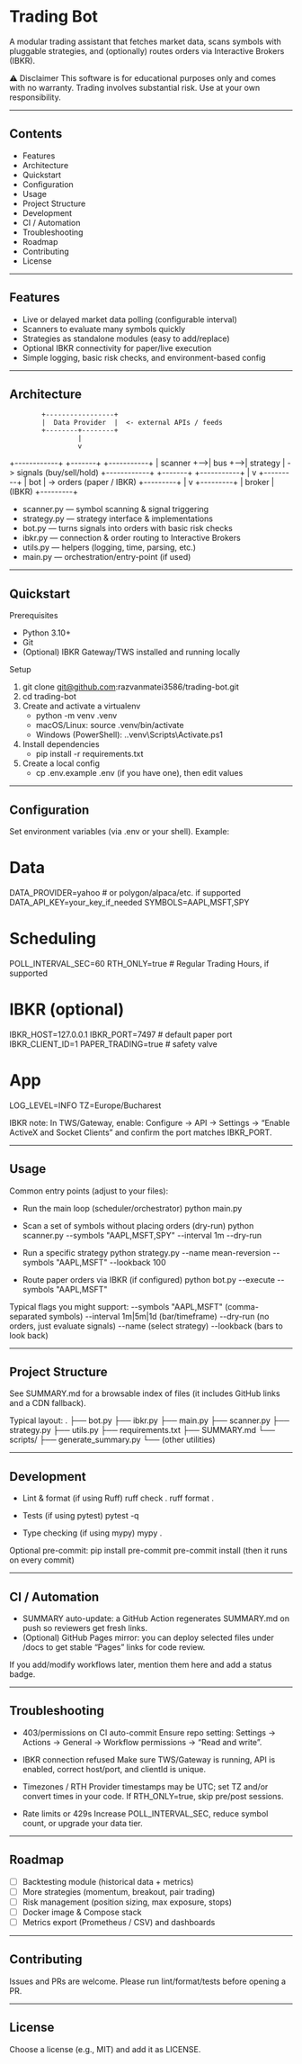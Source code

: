 # Trading Bot

A modular trading assistant that fetches market data, scans symbols with pluggable strategies, and (optionally) routes orders via Interactive Brokers (IBKR).

⚠️ Disclaimer
This software is for educational purposes only and comes with no warranty. Trading involves substantial risk. Use at your own responsibility.

---

## Contents
- Features
- Architecture
- Quickstart
- Configuration
- Usage
- Project Structure
- Development
- CI / Automation
- Troubleshooting
- Roadmap
- Contributing
- License

---

## Features
- Live or delayed market data polling (configurable interval)
- Scanners to evaluate many symbols quickly
- Strategies as standalone modules (easy to add/replace)
- Optional IBKR connectivity for paper/live execution
- Simple logging, basic risk checks, and environment-based config

---

## Architecture

            +-----------------+
            |  Data Provider  |  <- external APIs / feeds
            +--------+--------+
                     |
                     v
+------------+   +-------+   +-----------+
|  scanner   +-->|  bus  +-->| strategy  |  -> signals (buy/sell/hold)
+------------+   +-------+   +-----------+
                                    |
                                    v
                               +---------+
                               |  bot    |  -> orders (paper / IBKR)
                               +---------+
                                    |
                                    v
                               +---------+
                               | broker  |  (IBKR)
                               +---------+

- scanner.py — symbol scanning & signal triggering
- strategy.py — strategy interface & implementations
- bot.py — turns signals into orders with basic risk checks
- ibkr.py — connection & order routing to Interactive Brokers
- utils.py — helpers (logging, time, parsing, etc.)
- main.py — orchestration/entry-point (if used)

---

## Quickstart

Prerequisites
- Python 3.10+
- Git
- (Optional) IBKR Gateway/TWS installed and running locally

Setup
1) git clone git@github.com:razvanmatei3586/trading-bot.git
2) cd trading-bot
3) Create and activate a virtualenv
   - python -m venv .venv
   - macOS/Linux:  source .venv/bin/activate
   - Windows (PowerShell):  .\.venv\Scripts\Activate.ps1
4) Install dependencies
   - pip install -r requirements.txt
5) Create a local config
   - cp .env.example .env   (if you have one), then edit values

---

## Configuration

Set environment variables (via .env or your shell). Example:

# Data
DATA_PROVIDER=yahoo              # or polygon/alpaca/etc. if supported
DATA_API_KEY=your_key_if_needed
SYMBOLS=AAPL,MSFT,SPY

# Scheduling
POLL_INTERVAL_SEC=60
RTH_ONLY=true                    # Regular Trading Hours, if supported

# IBKR (optional)
IBKR_HOST=127.0.0.1
IBKR_PORT=7497                   # default paper port
IBKR_CLIENT_ID=1
PAPER_TRADING=true               # safety valve

# App
LOG_LEVEL=INFO
TZ=Europe/Bucharest

IBKR note:
In TWS/Gateway, enable: Configure → API → Settings → “Enable ActiveX and Socket Clients” and confirm the port matches IBKR_PORT.

---

## Usage

Common entry points (adjust to your files):

- Run the main loop (scheduler/orchestrator)
  python main.py

- Scan a set of symbols without placing orders (dry-run)
  python scanner.py --symbols "AAPL,MSFT,SPY" --interval 1m --dry-run

- Run a specific strategy
  python strategy.py --name mean-reversion --symbols "AAPL,MSFT" --lookback 100

- Route paper orders via IBKR (if configured)
  python bot.py --execute --symbols "AAPL,MSFT"

Typical flags you might support:
--symbols "AAPL,MSFT"  (comma-separated symbols)
--interval 1m|5m|1d    (bar/timeframe)
--dry-run              (no orders, just evaluate signals)
--name <strategy>      (select strategy)
--lookback <n>         (bars to look back)

---

## Project Structure

See SUMMARY.md for a browsable index of files (it includes GitHub links and a CDN fallback).

Typical layout:
.
├── bot.py
├── ibkr.py
├── main.py
├── scanner.py
├── strategy.py
├── utils.py
├── requirements.txt
├── SUMMARY.md
└── scripts/
    ├── generate_summary.py
    └── (other utilities)

---

## Development

- Lint & format (if using Ruff)
  ruff check .
  ruff format .

- Tests (if using pytest)
  pytest -q

- Type checking (if using mypy)
  mypy .

Optional pre-commit:
  pip install pre-commit
  pre-commit install
(then it runs on every commit)

---

## CI / Automation

- SUMMARY auto-update: a GitHub Action regenerates SUMMARY.md on push so reviewers get fresh links.
- (Optional) GitHub Pages mirror: you can deploy selected files under /docs to get stable “Pages” links for code review.

If you add/modify workflows later, mention them here and add a status badge.

---

## Troubleshooting

- 403/permissions on CI auto-commit
  Ensure repo setting: Settings → Actions → General → Workflow permissions → “Read and write”.

- IBKR connection refused
  Make sure TWS/Gateway is running, API is enabled, correct host/port, and clientId is unique.

- Timezones / RTH
  Provider timestamps may be UTC; set TZ and/or convert times in your code. If RTH_ONLY=true, skip pre/post sessions.

- Rate limits or 429s
  Increase POLL_INTERVAL_SEC, reduce symbol count, or upgrade your data tier.

---

## Roadmap

- [ ] Backtesting module (historical data + metrics)
- [ ] More strategies (momentum, breakout, pair trading)
- [ ] Risk management (position sizing, max exposure, stops)
- [ ] Docker image & Compose stack
- [ ] Metrics export (Prometheus / CSV) and dashboards

---

## Contributing

Issues and PRs are welcome. Please run lint/format/tests before opening a PR.

---

## License

Choose a license (e.g., MIT) and add it as LICENSE.
